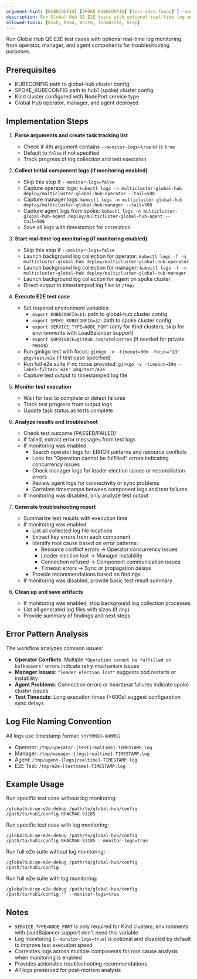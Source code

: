 ```yaml
---
argument-hint: [KUBECONFIG] [SPOKE_KUBECONFIG] [test-case-focus] [--monitor-logs=true/false] (optional focus e.g., RHACM4K-51185, optional monitoring flag default=false)
description: Run Global Hub QE E2E tests with optional real-time log monitoring for troubleshooting
allowed-tools: [Bash, Read, Write, TodoWrite, Grep]
---
```


Run Global Hub QE E2E test cases with optional real-time log monitoring from operator, manager, and agent components for troubleshooting purposes.

## Prerequisites

- KUBECONFIG path to global-hub cluster config
- SPOKE_KUBECONFIG path to hub1 (spoke) cluster config
- Kind cluster configured with NodePort service type
- Global Hub operator, manager, and agent deployed

## Implementation Steps

1. **Parse arguments and create task tracking list**
   - Check if 4th argument contains `--monitor-logs=true` or is `true`
   - Default to `false` if not specified
   - Track progress of log collection and test execution

2. **Collect initial component logs (if monitoring enabled)**
   - Skip this step if `--monitor-logs=false`
   - Capture operator logs: `kubectl logs -n multicluster-global-hub deploy/multicluster-global-hub-operator --tail=500`
   - Capture manager logs: `kubectl logs -n multicluster-global-hub deploy/multicluster-global-hub-manager --tail=500`
   - Capture agent logs from spoke: `kubectl logs -n multicluster-global-hub-agent deploy/multicluster-global-hub-agent --tail=500`
   - Save all logs with timestamps for correlation

3. **Start real-time log monitoring (if monitoring enabled)**
   - Skip this step if `--monitor-logs=false`
   - Launch background log collection for operator: `kubectl logs -f -n multicluster-global-hub deploy/multicluster-global-hub-operator`
   - Launch background log collection for manager: `kubectl logs -f -n multicluster-global-hub deploy/multicluster-global-hub-manager`
   - Launch background log collection for agent on spoke cluster
   - Direct output to timestamped log files in `/tmp/`

4. **Execute E2E test case**
   - Set required environment variables:
     - `export KUBECONFIG=$1`: path to global-hub cluster config
     - `export SPOKE_KUBECONFIG=$2`: path to spoke cluster config
     - `export SERVICE_TYPE=NODE_PORT` (only for Kind clusters; skip for environments with LoadBalancer support)
     - `export GOPRIVATE=github.com/stolostron` (if needed for private repos)
   - Run ginkgo test with focus: `ginkgo -v -timeout=30m -focus="$3" pkg/test/e2e` (if test case specified)
   - Run full e2e suite if no focus provided: `ginkgo -v -timeout=30m -label-filter='e2e' pkg/test/e2e`
   - Capture test output to timestamped log file

5. **Monitor test execution**
   - Wait for test to complete or detect failures
   - Track test progress from output logs
   - Update task status as tests complete

6. **Analyze results and troubleshoot**
   - Check test outcome (PASSED/FAILED)
   - If failed, extract error messages from test logs
   - If monitoring was enabled:
     - Search operator logs for ERROR patterns and resource conflicts
     - Look for "Operation cannot be fulfilled" errors indicating concurrency issues
     - Check manager logs for leader election issues or reconciliation errors
     - Review agent logs for connectivity or sync problems
     - Correlate timestamps between component logs and test failures
   - If monitoring was disabled, only analyze test output

7. **Generate troubleshooting report**
   - Summarize test results with execution time
   - If monitoring was enabled:
     - List all collected log file locations
     - Extract key errors from each component
     - Identify root cause based on error patterns:
       - Resource conflict errors → Operator concurrency issues
       - Leader election lost → Manager instability
       - Connection refused → Component communication issues
       - Timeout errors → Sync or propagation delays
     - Provide recommendations based on findings
   - If monitoring was disabled, provide basic test result summary

8. **Clean up and save artifacts**
   - If monitoring was enabled, stop background log collection processes
   - List all generated log files with sizes (if any)
   - Provide summary of findings and next steps

## Error Pattern Analysis

The workflow analyzes common issues:

- **Operator Conflicts**: Multiple `"Operation cannot be fulfilled on kafkausers"` errors indicate retry mechanism issues
- **Manager Issues**: `"leader election lost"` suggests pod restarts or instability
- **Agent Problems**: Connection errors or heartbeat failures indicate spoke cluster issues
- **Test Timeouts**: Long execution times (>600s) suggest configuration sync delays

## Log File Naming Convention

All logs use timestamp format: `YYYYMMDD-HHMMSS`
- Operator: `/tmp/operator-[test|realtime]-TIMESTAMP.log`
- Manager: `/tmp/manager-[logs|realtime]-TIMESTAMP.log`
- Agent: `/tmp/agent-[logs|realtime]-TIMESTAMP.log`
- E2E Test: `/tmp/e2e-[testname]-TIMESTAMP.log`

## Example Usage

Run specific test case without log monitoring:
```
/globalhub:qe-e2e-debug /path/to/global-hub/config /path/to/hub1/config RHACM4K-51185
```

Run specific test case with log monitoring:
```
/globalhub:qe-e2e-debug /path/to/global-hub/config /path/to/hub1/config RHACM4K-51185 --monitor-logs=true
```

Run full e2e suite without log monitoring:
```
/globalhub:qe-e2e-debug /path/to/global-hub/config /path/to/hub1/config
```

Run full e2e suite with log monitoring:
```
/globalhub:qe-e2e-debug /path/to/global-hub/config /path/to/hub1/config "" --monitor-logs=true
```

## Notes

- `SERVICE_TYPE=NODE_PORT` is only required for Kind clusters; environments with LoadBalancer support don't need this variable
- Log monitoring (`--monitor-logs=true`) is optional and disabled by default to improve test execution speed
- Correlates logs across multiple components for root cause analysis when monitoring is enabled
- Provides actionable troubleshooting recommendations
- All logs preserved for post-mortem analysis
